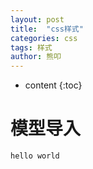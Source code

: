 ```yaml
---
layout: post
title:  "css样式"
categories: css
tags: 样式
author: 熊叩
---
```


* content
{:toc}


# 模型导入

```js
hello world  

```

